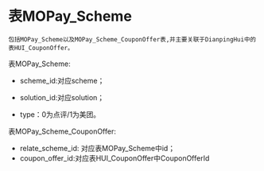 # 表MOPay_Scheme

    包括MOPay_Scheme以及MOPay_Scheme_CouponOffer表,并主要关联于DianpingHui中的表HUI_CouponOffer。
    
表MOPay_Scheme:

* scheme_id:对应scheme；

* solution_id:对应solution；

* type：0为点评/1为美团。



表MOPay_Scheme_CouponOffer:

* relate_scheme_id: 对应表MOPay_Scheme中id；
* coupon_offer_id:对应表HUI_CouponOffer中CouponOfferId
